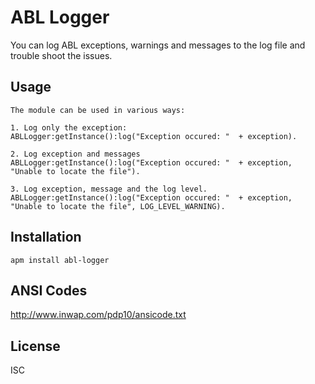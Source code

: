 ABL Logger
=====

You can log ABL exceptions, warnings and messages to the log file and trouble shoot the issues.

Usage
-----
```
The module can be used in various ways:

1. Log only the exception:
ABLLogger:getInstance():log("Exception occured: "  + exception).

2. Log exception and messages
ABLLogger:getInstance():log("Exception occured: "  + exception, "Unable to locate the file").

3. Log exception, message and the log level.
ABLLogger:getInstance():log("Exception occured: "  + exception, "Unable to locate the file", LOG_LEVEL_WARNING).
```

Installation
------------
    apm install abl-logger

ANSI Codes
----------

http://www.inwap.com/pdp10/ansicode.txt


License
-------

ISC
